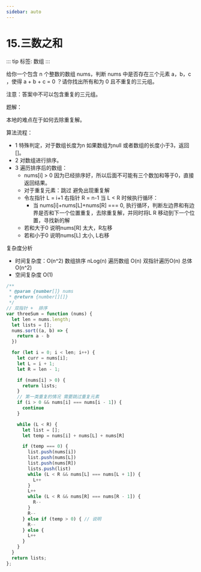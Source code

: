 ```yaml
---
sidebar: auto
---
```


# 15.三数之和

::: tip
标签: 数组
:::

给你一个包含 n 个整数的数组 nums，判断 nums 中是否存在三个元素 a，b，c ，使得 a + b + c = 0 ？请你找出所有和为 0 且不重复的三元组。

注意：答案中不可以包含重复的三元组。

题解：

本地的难点在于如何去除重复解。

算法流程：
- 1 特殊判定，对于数组长度为n 如果数组为null 或者数组的长度小于3，返回[]。
- 2 对数组进行排序。
- 3 遍历排序后的数组：
  - nums[i] > 0 因为已经排序好，所以后面不可能有三个数加和等于0，直接返回结果。
  - 对于重复元素：跳过 避免出现重复解
  - 令左指针 L = i+1 右指针 R = n-1 当 L < R 时候执行循环：
    - 当 nums[i]+nums[L]+nums[R] === 0, 执行循环，判断左边界和有边界是否和下一个位置重复，去除重复解，并同时将L R 移动到下一个位置，寻找新的解
  - 若和大于0 说明nums[R] 太大，R左移
  - 若和小于0 说明nums[L] 太小, L右移

复杂度分析
  - 时间复杂度：O(n^2) 数组排序 nLog(n) 遍历数组 O(n) 双指针遍历O(n) 总体O(n^2)
  - 空间复杂度 O(1)
```js
/**
 * @param {number[]} nums
 * @return {number[][]}
 */
// 双指针 +  排序
var threeSum = function (nums) {
  let len = nums.length;
  let lists = [];
  nums.sort((a, b) => {
    return a - b
  })

  for (let i = 0; i < len; i++) {
    let curr = nums[i];
    let L = i + 1;
    let R = len - 1;

    if (nums[i] > 0) {
      return lists;
    }
    // 第一类重复的情况 需要跳过重复元素
    if (i > 0 && nums[i] === nums[i - 1]) {
      continue
    }

    while (L < R) {
      let list = [];
      let temp = nums[i] + nums[L] + nums[R]

      if (temp === 0) {
        list.push(nums[i])
        list.push(nums[L])
        list.push(nums[R])
        lists.push(list)
        while (L < R && nums[L] === nums[L + 1]) {
          L++
        }
        L++
        while (L < R && nums[R] === nums[R - 1]) {
          R--
        }
        R--
      } else if (temp > 0) { // 说明
        R--
      } else {
        L++
      }
    }
  }
  return lists;
};
```